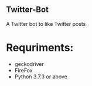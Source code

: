## Twitter-Bot
A Twitter bot to like Twitter posts

# Requriments:
* geckodriver
* FireFox
* Python 3.7.3 or above
